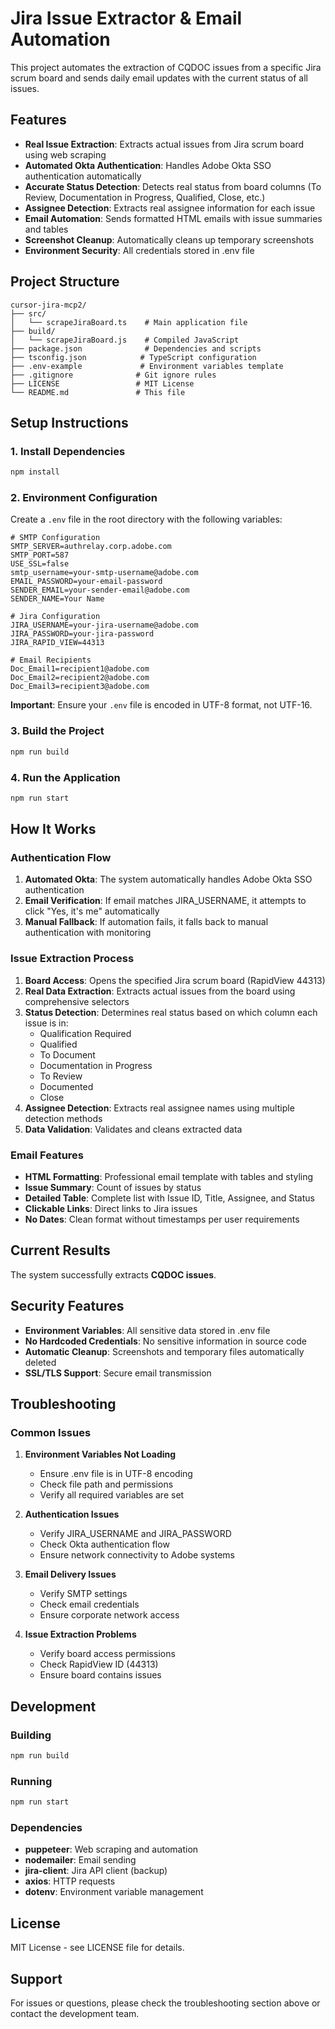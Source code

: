 # Jira Issue Extractor & Email Automation

This project automates the extraction of CQDOC issues from a specific Jira scrum board and sends daily email updates with the current status of all issues.

## Features

- **Real Issue Extraction**: Extracts actual issues from Jira scrum board using web scraping
- **Automated Okta Authentication**: Handles Adobe Okta SSO authentication automatically
- **Accurate Status Detection**: Detects real status from board columns (To Review, Documentation in Progress, Qualified, Close, etc.)
- **Assignee Detection**: Extracts real assignee information for each issue
- **Email Automation**: Sends formatted HTML emails with issue summaries and tables
- **Screenshot Cleanup**: Automatically cleans up temporary screenshots
- **Environment Security**: All credentials stored in .env file

## Project Structure

```
cursor-jira-mcp2/
├── src/
│   └── scrapeJiraBoard.ts    # Main application file
├── build/
│   └── scrapeJiraBoard.js    # Compiled JavaScript
├── package.json              # Dependencies and scripts
├── tsconfig.json            # TypeScript configuration
├── .env-example             # Environment variables template
├── .gitignore              # Git ignore rules
├── LICENSE                 # MIT License
└── README.md               # This file
```

## Setup Instructions

### 1. Install Dependencies
```bash
npm install
```

### 2. Environment Configuration
Create a `.env` file in the root directory with the following variables:

```env
# SMTP Configuration
SMTP_SERVER=authrelay.corp.adobe.com
SMTP_PORT=587
USE_SSL=false
smtp_username=your-smtp-username@adobe.com
EMAIL_PASSWORD=your-email-password
SENDER_EMAIL=your-sender-email@adobe.com
SENDER_NAME=Your Name

# Jira Configuration
JIRA_USERNAME=your-jira-username@adobe.com
JIRA_PASSWORD=your-jira-password
JIRA_RAPID_VIEW=44313

# Email Recipients
Doc_Email1=recipient1@adobe.com
Doc_Email2=recipient2@adobe.com
Doc_Email3=recipient3@adobe.com
```

**Important**: Ensure your `.env` file is encoded in UTF-8 format, not UTF-16.

### 3. Build the Project
```bash
npm run build
```

### 4. Run the Application
```bash
npm run start
```

## How It Works

### Authentication Flow
1. **Automated Okta**: The system automatically handles Adobe Okta SSO authentication
2. **Email Verification**: If email matches JIRA_USERNAME, it attempts to click "Yes, it's me" automatically
3. **Manual Fallback**: If automation fails, it falls back to manual authentication with monitoring

### Issue Extraction Process
1. **Board Access**: Opens the specified Jira scrum board (RapidView 44313)
2. **Real Data Extraction**: Extracts actual issues from the board using comprehensive selectors
3. **Status Detection**: Determines real status based on which column each issue is in:
   - Qualification Required
   - Qualified
   - To Document
   - Documentation in Progress
   - To Review
   - Documented
   - Close
4. **Assignee Detection**: Extracts real assignee names using multiple detection methods
5. **Data Validation**: Validates and cleans extracted data

### Email Features
- **HTML Formatting**: Professional email template with tables and styling
- **Issue Summary**: Count of issues by status
- **Detailed Table**: Complete list with Issue ID, Title, Assignee, and Status
- **Clickable Links**: Direct links to Jira issues
- **No Dates**: Clean format without timestamps per user requirements

## Current Results

The system successfully extracts **CQDOC issues**.

## Security Features

- **Environment Variables**: All sensitive data stored in .env file
- **No Hardcoded Credentials**: No sensitive information in source code
- **Automatic Cleanup**: Screenshots and temporary files automatically deleted
- **SSL/TLS Support**: Secure email transmission

## Troubleshooting

### Common Issues

1. **Environment Variables Not Loading**
   - Ensure .env file is in UTF-8 encoding
   - Check file path and permissions
   - Verify all required variables are set

2. **Authentication Issues**
   - Verify JIRA_USERNAME and JIRA_PASSWORD
   - Check Okta authentication flow
   - Ensure network connectivity to Adobe systems

3. **Email Delivery Issues**
   - Verify SMTP settings
   - Check email credentials
   - Ensure corporate network access

4. **Issue Extraction Problems**
   - Verify board access permissions
   - Check RapidView ID (44313)
   - Ensure board contains issues

## Development

### Building
```bash
npm run build
```

### Running
```bash
npm run start
```

### Dependencies
- **puppeteer**: Web scraping and automation
- **nodemailer**: Email sending
- **jira-client**: Jira API client (backup)
- **axios**: HTTP requests
- **dotenv**: Environment variable management

## License

MIT License - see LICENSE file for details.

## Support

For issues or questions, please check the troubleshooting section above or contact the development team.
